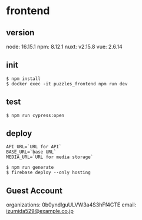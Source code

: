 # frontend

## version
node: 16.15.1
npm: 8.12.1
nuxt: v2.15.8
vue: 2.6.14

## init
```
$ npm install
$ docker exec -it puzzles_frontend npm run dev
```

## test
```
$ npm run cypress:open
```

## deploy
```:.env
API_URL=`URL for API`
BASE_URL=`base URL`
MEDIA_URL=`URL for media storage`
```
```
$ npm run generate
$ firebase deploy --only hosting
```

## Guest Account
organizations: 0b0yndlguULVW3a4S3hFf4CTE
email: izumida529@example.co.jp

